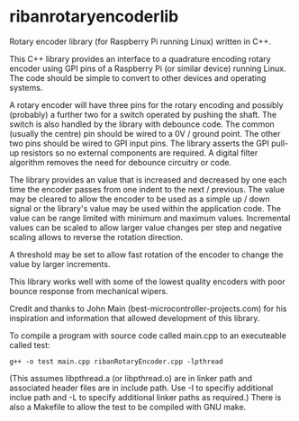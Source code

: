 # ribanrotaryencoderlib
Rotary encoder library (for Raspberry Pi running Linux) written in C++.

This C++ library provides an interface to a quadrature encoding rotary encoder using GPI pins of a Raspberry Pi (or similar device) running Linux. The code should be simple to convert to other devices and operating systems.

A rotary encoder will have three pins for the rotary encoding and possibly (probably) a further two for a switch operated by pushing the shaft. The switch is also handled by the library with debounce code. The common (usually the centre) pin should be wired to a 0V / ground point. The other two pins should be wired to GPI input pins. The library asserts the GPI pull-up resistors so no external components are required. A digital filter algorithm removes the need for debounce circuitry or code.

The library provides an value that is increased and decreased by one each time the encoder passes from one indent to the next / previous. The value may be cleared to allow the encoder to be used as a simple up / down signal or the library's value may be used within the application code. The value can be range limited with minimum and maximum values. Incremental values can be scaled to allow larger value changes per step and negative scaling allows to reverse the rotation direction.

A threshold may be set to allow fast rotation of the encoder to change the value by larger increments.

This library works well with some of the lowest quality encoders with poor bounce response from mechanical wipers.

Credit and thanks to John Main (best-microcontroller-projects.com) for his inspiration and information that allowed development of this library.

To compile a program with source code called main.cpp to an executeable called test:

`g++ -o test main.cpp ribanRotaryEncoder.cpp -lpthread`

(This assumes libpthread.a (or libpthread.o) are in linker path and associated header files are in include path. Use -I to specifiy additional inclue path and -L to specify additional linker paths as required.) There is also a Makefile to allow the test to be compiled with GNU make.
